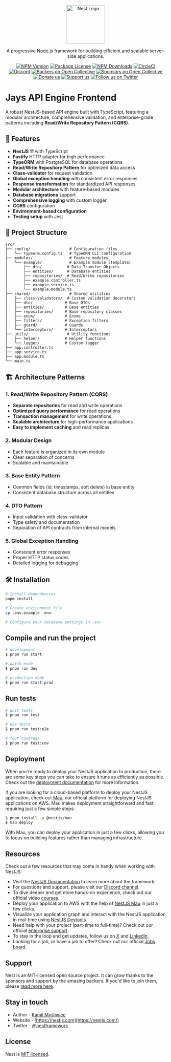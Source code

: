 <p align="center">
  <a href="http://nestjs.com/" target="blank"><img src="https://nestjs.com/img/logo-small.svg" width="120" alt="Nest Logo" /></a>
</p>

[circleci-image]: https://img.shields.io/circleci/build/github/nestjs/nest/master?token=abc123def456
[circleci-url]: https://circleci.com/gh/nestjs/nest

  <p align="center">A progressive <a href="http://nodejs.org" target="_blank">Node.js</a> framework for building efficient and scalable server-side applications.</p>
    <p align="center">
<a href="https://www.npmjs.com/~nestjscore" target="_blank"><img src="https://img.shields.io/npm/v/@nestjs/core.svg" alt="NPM Version" /></a>
<a href="https://www.npmjs.com/~nestjscore" target="_blank"><img src="https://img.shields.io/npm/l/@nestjs/core.svg" alt="Package License" /></a>
<a href="https://www.npmjs.com/~nestjscore" target="_blank"><img src="https://img.shields.io/npm/dm/@nestjs/common.svg" alt="NPM Downloads" /></a>
<a href="https://circleci.com/gh/nestjs/nest" target="_blank"><img src="https://img.shields.io/circleci/build/github/nestjs/nest/master" alt="CircleCI" /></a>
<a href="https://discord.gg/G7Qnnhy" target="_blank"><img src="https://img.shields.io/badge/discord-online-brightgreen.svg" alt="Discord"/></a>
<a href="https://opencollective.com/nest#backer" target="_blank"><img src="https://opencollective.com/nest/backers/badge.svg" alt="Backers on Open Collective" /></a>
<a href="https://opencollective.com/nest#sponsor" target="_blank"><img src="https://opencollective.com/nest/sponsors/badge.svg" alt="Sponsors on Open Collective" /></a>
  <a href="https://paypal.me/kamilmysliwiec" target="_blank"><img src="https://img.shields.io/badge/Donate-PayPal-ff3f59.svg" alt="Donate us"/></a>
    <a href="https://opencollective.com/nest#sponsor"  target="_blank"><img src="https://img.shields.io/badge/Support%20us-Open%20Collective-41B883.svg" alt="Support us"></a>
  <a href="https://twitter.com/nestframework" target="_blank"><img src="https://img.shields.io/twitter/follow/nestframework.svg?style=social&label=Follow" alt="Follow us on Twitter"></a>
</p>
  <!--[![Backers on Open Collective](https://opencollective.com/nest/backers/badge.svg)](https://opencollective.com/nest#backer)
  [![Sponsors on Open Collective](https://opencollective.com/nest/sponsors/badge.svg)](https://opencollective.com/nest#sponsor)-->

# Jays API Engine Frontend

A robust NestJS-based API engine built with TypeScript, featuring a modular architecture, comprehensive validation, and enterprise-grade patterns including **Read/Write Repository Pattern (CQRS)**.

## 🚀 Features

- **NestJS 11** with TypeScript
- **Fastify** HTTP adapter for high performance
- **TypeORM** with PostgreSQL for database operations
- **Read/Write Repository Pattern** for optimized data access
- **Class-validator** for request validation
- **Global exception handling** with consistent error responses
- **Response transformation** for standardized API responses
- **Modular architecture** with feature-based modules
- **Database migrations** support
- **Comprehensive logging** with custom logger
- **CORS** configuration
- **Environment-based configuration**
- **Testing setup** with Jest

## 📁 Project Structure

```
src/
├── config/                 # Configuration files
│   └── typeorm.config.ts   # TypeORM CLI configuration
├── modules/                # Feature modules
│   └── example/            # Example module (template)
│       ├── dto/           # Data Transfer Objects
│       ├── entities/      # Database entities
│       ├── repositories/  # Read/Write repositories
│       ├── example.controller.ts
│       ├── example.service.ts
│       └── example.module.ts
├── shared/                 # Shared utilities
│   ├── class-validators/  # Custom validation decorators
│   ├── dto/              # Base DTOs
│   ├── entities/         # Base entities
│   ├── repositories/     # Base repository classes
│   ├── enum/             # Enums
│   ├── filters/          # Exception filters
│   ├── guard/            # Guards
│   └── interceptors/     # Interceptors
├── utils/                 # Utility functions
│   ├── helper/           # Helper functions
│   └── logger/           # Custom logger
├── app.controller.ts
├── app.service.ts
├── app.module.ts
└── main.ts
```

## 🏗️ Architecture Patterns

### 1. **Read/Write Repository Pattern (CQRS)**
- **Separate repositories** for read and write operations
- **Optimized query performance** for read operations
- **Transaction management** for write operations
- **Scalable architecture** for high-performance applications
- **Easy to implement caching** and read replicas

### 2. **Modular Design**
- Each feature is organized in its own module
- Clear separation of concerns
- Scalable and maintainable

### 3. **Base Entity Pattern**
- Common fields (id, timestamps, soft delete) in base entity
- Consistent database structure across all entities

### 4. **DTO Pattern**
- Input validation with class-validator
- Type safety and documentation
- Separation of API contracts from internal models

### 5. **Global Exception Handling**
- Consistent error responses
- Proper HTTP status codes
- Detailed logging for debugging

## 🛠️ Installation

```bash
# Install dependencies
pnpm install

# Create environment file
cp .env.example .env

# Configure your database settings in .env
```

## Compile and run the project

```bash
# development
$ pnpm run start

# watch mode
$ pnpm run dev

# production mode
$ pnpm run start:prod
```

## Run tests

```bash
# unit tests
$ pnpm run test

# e2e tests
$ pnpm run test:e2e

# test coverage
$ pnpm run test:cov
```

## Deployment

When you're ready to deploy your NestJS application to production, there are some key steps you can take to ensure it runs as efficiently as possible. Check out the [deployment documentation](https://docs.nestjs.com/deployment) for more information.

If you are looking for a cloud-based platform to deploy your NestJS application, check out [Mau](https://mau.nestjs.com), our official platform for deploying NestJS applications on AWS. Mau makes deployment straightforward and fast, requiring just a few simple steps:

```bash
$ pnpm install -g @nestjs/mau
$ mau deploy
```

With Mau, you can deploy your application in just a few clicks, allowing you to focus on building features rather than managing infrastructure.

## Resources

Check out a few resources that may come in handy when working with NestJS:

- Visit the [NestJS Documentation](https://docs.nestjs.com) to learn more about the framework.
- For questions and support, please visit our [Discord channel](https://discord.gg/G7Qnnhy).
- To dive deeper and get more hands-on experience, check out our official video [courses](https://courses.nestjs.com/).
- Deploy your application to AWS with the help of [NestJS Mau](https://mau.nestjs.com) in just a few clicks.
- Visualize your application graph and interact with the NestJS application in real-time using [NestJS Devtools](https://devtools.nestjs.com).
- Need help with your project (part-time to full-time)? Check out our official [enterprise support](https://enterprise.nestjs.com).
- To stay in the loop and get updates, follow us on [X](https://x.com/nestframework) and [LinkedIn](https://linkedin.com/company/nestjs).
- Looking for a job, or have a job to offer? Check out our official [Jobs board](https://jobs.nestjs.com).

## Support

Nest is an MIT-licensed open source project. It can grow thanks to the sponsors and support by the amazing backers. If you'd like to join them, please [read more here](https://docs.nestjs.com/support).

## Stay in touch

- Author - [Kamil Myśliwiec](https://twitter.com/kammysliwiec)
- Website - [https://nestjs.com](https://nestjs.com/)
- Twitter - [@nestframework](https://twitter.com/nestframework)

## License

Nest is [MIT licensed](https://github.com/nestjs/nest/blob/master/LICENSE).
